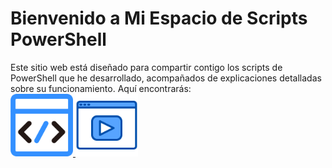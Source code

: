 # Bienvenido a Mi Espacio de Scripts PowerShell
Este sitio web está diseñado para compartir contigo los scripts de PowerShell que he desarrollado, acompañados de explicaciones detalladas sobre su funcionamiento. Aquí encontrarás: 
<br>
<a href="https://campossv.github.io/MisScripts.html">
  <img src="assets/script-color-1.png" alt="Descripción de la imagen" height="100" />
</a>
<a href="https://campossv.github.io/HTML/Videos.html">
  <img src="assets/4397315.png" alt="Descripción de la imagen" height="100" />
</a>
